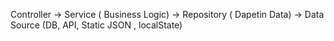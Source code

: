 Controller -> Service ( Business Logic) -> Repository ( Dapetin Data) -> Data Source (DB, API, Static JSON , localState)
